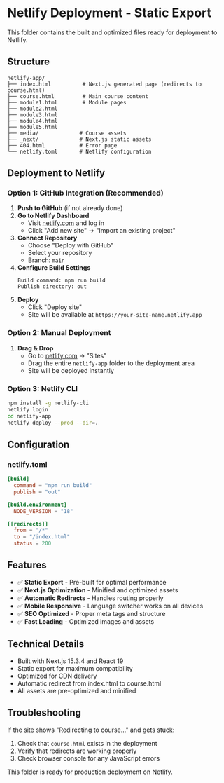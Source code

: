 # Netlify Deployment - Static Export

This folder contains the built and optimized files ready for deployment to Netlify.

## Structure

```
netlify-app/
├── index.html          # Next.js generated page (redirects to course.html)
├── course.html         # Main course content
├── module1.html        # Module pages
├── module2.html
├── module3.html
├── module4.html
├── module5.html
├── media/             # Course assets
├── _next/             # Next.js static assets
├── 404.html           # Error page
└── netlify.toml       # Netlify configuration
```

## Deployment to Netlify

### Option 1: GitHub Integration (Recommended)

1. **Push to GitHub** (if not already done)
2. **Go to Netlify Dashboard**
   - Visit [netlify.com](https://netlify.com) and log in
   - Click "Add new site" → "Import an existing project"
3. **Connect Repository**
   - Choose "Deploy with GitHub"
   - Select your repository
   - Branch: `main`
4. **Configure Build Settings**
   ```
   Build command: npm run build
   Publish directory: out
   ```
5. **Deploy**
   - Click "Deploy site"
   - Site will be available at `https://your-site-name.netlify.app`

### Option 2: Manual Deployment

1. **Drag & Drop**
   - Go to [netlify.com](https://netlify.com) → "Sites"
   - Drag the entire `netlify-app` folder to the deployment area
   - Site will be deployed instantly

### Option 3: Netlify CLI

```bash
npm install -g netlify-cli
netlify login
cd netlify-app
netlify deploy --prod --dir=.
```

## Configuration

### netlify.toml
```toml
[build]
  command = "npm run build"
  publish = "out"

[build.environment]
  NODE_VERSION = "18"

[[redirects]]
  from = "/*"
  to = "/index.html"
  status = 200
```

## Features

- ✅ **Static Export** - Pre-built for optimal performance
- ✅ **Next.js Optimization** - Minified and optimized assets
- ✅ **Automatic Redirects** - Handles routing properly
- ✅ **Mobile Responsive** - Language switcher works on all devices
- ✅ **SEO Optimized** - Proper meta tags and structure
- ✅ **Fast Loading** - Optimized images and assets

## Technical Details

- Built with Next.js 15.3.4 and React 19
- Static export for maximum compatibility
- Optimized for CDN delivery
- Automatic redirect from index.html to course.html
- All assets are pre-optimized and minified

## Troubleshooting

If the site shows "Redirecting to course..." and gets stuck:
1. Check that `course.html` exists in the deployment
2. Verify that redirects are working properly
3. Check browser console for any JavaScript errors

This folder is ready for production deployment on Netlify.